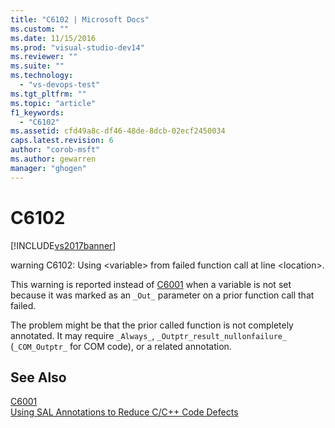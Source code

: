 ```yaml
---
title: "C6102 | Microsoft Docs"
ms.custom: ""
ms.date: 11/15/2016
ms.prod: "visual-studio-dev14"
ms.reviewer: ""
ms.suite: ""
ms.technology: 
  - "vs-devops-test"
ms.tgt_pltfrm: ""
ms.topic: "article"
f1_keywords: 
  - "C6102"
ms.assetid: cfd49a8c-df46-48de-8dcb-02ecf2450034
caps.latest.revision: 6
author: "corob-msft"
ms.author: gewarren
manager: "ghogen"
---
```

# C6102
[!INCLUDE[vs2017banner](../includes/vs2017banner.md)]

warning C6102: Using \<variable> from failed function call at line \<location>.  
  
 This warning is reported instead of [C6001](../code-quality/c6001.md) when a variable is not set because it was marked as an `_Out_` parameter on a prior function call that failed.  
  
 The problem might be that the prior called function is not completely annotated. It may require `_Always_`, `_Outptr_result_nullonfailure_` (`_COM_Outptr_` for COM code), or a related annotation.  
  
## See Also  
 [C6001](../code-quality/c6001.md)   
 [Using SAL Annotations to Reduce C/C++ Code Defects](../code-quality/using-sal-annotations-to-reduce-c-cpp-code-defects.md)



